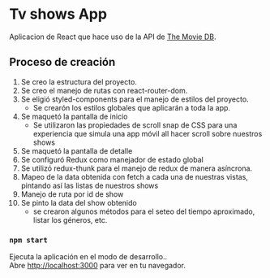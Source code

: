 # Tv shows App

Aplicacion de React que hace uso de la API de [The Movie DB](https://themoviedb.api-docs.io/3/getting-started/introduction).

## Proceso de creación

1. Se creo la estructura del proyecto.
2. Se creo el manejo de rutas con react-router-dom.
3. Se eligió styled-components para el manejo de estilos del proyecto.
    - Se crearón los estilos globales que aplicarán a toda la app.
4. Se maquetó la pantalla de inicio
    - Se utilizaron las propiedades de scroll snap de CSS para una experiencia que simula una app móvil all hacer scroll sobre nuestros shows
5. Se maquetó la pantalla de detalle
6. Se configuró Redux como manejador de estado global
7. Se utilizó redux-thunk para el manejo de redux de manera asíncrona.
8. Mapeo de la data obtenida con fetch a cada una de nuestras vistas, pintando así las listas de nuestros shows
9. Manejo de ruta por id de show
10. Se pinto la data del show obtenido
    - se crearon algunos métodos para el seteo del tiempo aproximado, listar los géneros, etc.

### `npm start`

Ejecuta la aplicación en el modo de desarrollo..\
Abre [http://localhost:3000](http://localhost:3000) para ver en tu navegador.
